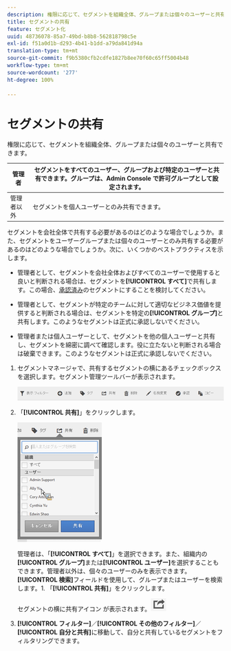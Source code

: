 ```yaml
---
description: 権限に応じて、セグメントを組織全体、グループまたは個々のユーザーと共有できます。
title: セグメントの共有
feature: セグメント化
uuid: 48736078-85a7-49bd-b8b8-562818798c5e
exl-id: f51a0d1b-d293-4b41-b1dd-a79da841d94a
translation-type: tm+mt
source-git-commit: f9b5380cfb2cdfe1827b8ee70f60c65ff5004b48
workflow-type: tm+mt
source-wordcount: '277'
ht-degree: 100%

---
```


# セグメントの共有

権限に応じて、セグメントを組織全体、グループまたは個々のユーザーと共有できます。

| 管理者 | セグメントをすべてのユーザー、グループおよび特定のユーザーと共有できます。グループは、Admin Console で許可グループとして設定されます。 |
|---|---|
| 管理者以外 | セグメントを個人ユーザーとのみ共有できます。 |

セグメントを会社全体で共有する必要があるのはどのような場合でしょうか。また、セグメントをユーザーグループまたは個々のユーザーとのみ共有する必要があるのはどのような場合でしょうか。次に、いくつかのベストプラクティスを示します。

* 管理者として、セグメントを会社全体およびすべてのユーザーで使用すると良いと判断される場合は、セグメントを&#x200B;**[!UICONTROL すべて]**&#x200B;で共有します。この場合、[承認済み](/help/components/segmentation/segmentation-workflow/seg-approve.md)のセグメントにすることを検討してください。

* 管理者として、セグメントが特定のチームに対して適切なビジネス価値を提供すると判断される場合は、セグメントを特定の&#x200B;**[!UICONTROL グループ]**&#x200B;と共有します。このようなセグメントは正式に承認しないでください。
* 管理者または個人ユーザーとして、セグメントを他の個人ユーザーと共有し、セグメントを綿密に調べて確認します。役に立たないと判断される場合は破棄できます。このようなセグメントは正式に承認しないでください。

1. セグメントマネージャで、共有するセグメントの横にあるチェックボックスを選択します。セグメント管理ツールバーが表示されます。

   ![](assets/segment_mgmt_toolbar.png)

1. 「**[!UICONTROL 共有]**」をクリックします。

   ![](assets/sharing_segments.png)

   管理者は、「**[!UICONTROL すべて]**」を選択できます。また、組織内の&#x200B;**[!UICONTROL グループ]**&#x200B;または&#x200B;**[!UICONTROL ユーザー]**&#x200B;を選択することもできます。管理者以外は、個々のユーザーのみを表示できます。**[!UICONTROL 検索]**&#x200B;フィールドを使用して、グループまたはユーザーを検索します。1. 「**[!UICONTROL 共有]**」をクリックします。

   セグメントの横に共有アイコン  が表示されます。![](assets/share_icon.png)

1. **[!UICONTROL フィルター]**／**[!UICONTROL その他のフィルター]**／**[!UICONTROL 自分と共有]**&#x200B;に移動して、自分と共有しているセグメントをフィルタリングできます。
